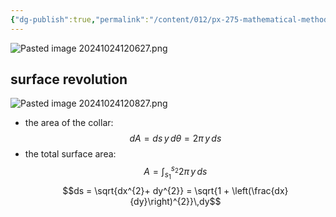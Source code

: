 ```yaml
---
{"dg-publish":true,"permalink":"/content/012/px-275-mathematical-methods/b-coordinate-systems-and-integration/b2-4-integration/px-275-b4a-surface-of-revolution/","created":"2024-11-25T10:50:32.000+00:00","updated":"2024-11-26T10:04:54.145+00:00"}
---
```


![Pasted image 20241024120627.png](/img/user/pics/Pasted%20image%2020241024120627.png)
## surface revolution
![Pasted image 20241024120827.png](/img/user/pics/Pasted%20image%2020241024120827.png)
- the area of the collar: 
$$dA = ds\,y\,d\theta = 2\pi \,y\,ds$$
- the total surface area: 
$$A = \int_{s_{1}}^{s_{2}} 2\pi\,y\,ds$$
$$ds = \sqrt{dx^{2}+ dy^{2}} = \sqrt{1 + \left(\frac{dx}{dy}\right)^{2}}\,dy$$
